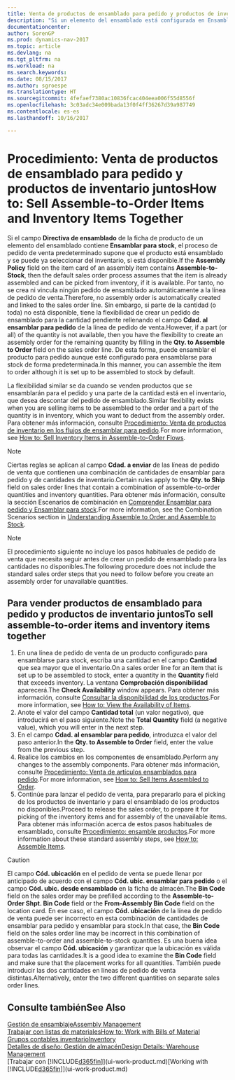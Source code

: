 ```yaml
---
title: Venta de productos de ensamblado para pedido y productos de inventario juntos
description: "Si un elemento del ensamblado está configurada en Ensamblar para stock, el proceso de pedido de venta predeterminado supone que el producto está ensamblado y se puede ya seleccionar del inventario, si está disponible. Sin embargo, si parte de la cantidad (o toda) no está disponible, tiene la flexibilidad de crear un pedido de ensamblado para la cantidad pendiente de forma dinámica."
documentationcenter: 
author: SorenGP
ms.prod: dynamics-nav-2017
ms.topic: article
ms.devlang: na
ms.tgt_pltfrm: na
ms.workload: na
ms.search.keywords: 
ms.date: 08/15/2017
ms.author: sgroespe
ms.translationtype: HT
ms.sourcegitcommit: 4fefaef7380ac10836fcac404eea006f55d8556f
ms.openlocfilehash: 3c03adc34e009bada13f0f4ff36267d39a987749
ms.contentlocale: es-es
ms.lasthandoff: 10/16/2017

---
```

# <a name="how-to-sell-assemble-to-order-items-and-inventory-items-together"></a><span data-ttu-id="b73e7-104">Procedimiento: Venta de productos de ensamblado para pedido y productos de inventario juntos</span><span class="sxs-lookup"><span data-stu-id="b73e7-104">How to: Sell Assemble-to-Order Items and Inventory Items Together</span></span>
<span data-ttu-id="b73e7-105">Si el campo **Directiva de ensamblado** de la ficha de producto de un elemento del ensamblado contiene **Ensamblar para stock**, el proceso de pedido de venta predeterminado supone que el producto está ensamblado y se puede ya seleccionar del inventario, si está disponible.</span><span class="sxs-lookup"><span data-stu-id="b73e7-105">If the **Assembly Policy** field on the item card of an assembly item contains **Assemble-to-Stock**, then the default sales order process assumes that the item is already assembled and can be picked from inventory, if it is available.</span></span> <span data-ttu-id="b73e7-106">Por tanto, no se crea ni vincula ningún pedido de ensamblado automáticamente a la línea de pedido de venta.</span><span class="sxs-lookup"><span data-stu-id="b73e7-106">Therefore, no assembly order is automatically created and linked to the sales order line.</span></span> <span data-ttu-id="b73e7-107">Sin embargo, si parte de la cantidad (o toda) no está disponible, tiene la flexibilidad de crear un pedido de ensamblado para la cantidad pendiente rellenando el campo **Cdad. al ensamblar para pedido** de la línea de pedido de venta.</span><span class="sxs-lookup"><span data-stu-id="b73e7-107">However, if a part (or all) of the quantity is not available, then you have the flexibility to create an assembly order for the remaining quantity by filling in the **Qty. to Assemble to Order** field on the sales order line.</span></span> <span data-ttu-id="b73e7-108">De esta forma, puede ensamblar el producto para pedido aunque esté configurado para ensamblarse para stock de forma predeterminada.</span><span class="sxs-lookup"><span data-stu-id="b73e7-108">In this manner, you can assemble the item to order although it is set up to be assembled to stock by default.</span></span>  

<span data-ttu-id="b73e7-109">La flexibilidad similar se da cuando se venden productos que se ensamblarán para el pedido y una parte de la cantidad está en el inventario, que desea descontar del pedido de ensamblado.</span><span class="sxs-lookup"><span data-stu-id="b73e7-109">Similar flexibility exists when you are selling items to be assembled to the order and a part of the quantity is in inventory, which you want to deduct from the assembly order.</span></span> <span data-ttu-id="b73e7-110">Para obtener más información, consulte [Procedimiento: Venta de productos de inventario en los flujos de ensamblar para pedido](assembly-how-to-sell-inventory-items-in-assemble-to-order-flows.md).</span><span class="sxs-lookup"><span data-stu-id="b73e7-110">For more information, see [How to: Sell Inventory Items in Assemble-to-Order Flows](assembly-how-to-sell-inventory-items-in-assemble-to-order-flows.md).</span></span>  

> [!NOTE]  
>  <span data-ttu-id="b73e7-111">Ciertas reglas se aplican al campo **Cdad. a enviar** de las líneas de pedido de venta que contienen una combinación de cantidades de ensamblar para pedido y de cantidades de inventario.</span><span class="sxs-lookup"><span data-stu-id="b73e7-111">Certain rules apply to the **Qty. to Ship** field on sales order lines that contain a combination of assemble-to-order quantities and inventory quantities.</span></span> <span data-ttu-id="b73e7-112">Para obtener más información, consulte la sección Escenarios de combinación en [Comprender Ensamblar para pedido y Ensamblar para stock](assembly-assemble-to-order-or-assemble-to-stock.md).</span><span class="sxs-lookup"><span data-stu-id="b73e7-112">For more information, see the Combination Scenarios section in [Understanding Assemble to Order and Assemble to Stock](assembly-assemble-to-order-or-assemble-to-stock.md).</span></span>  

> [!NOTE]  
>  <span data-ttu-id="b73e7-113">El procedimiento siguiente no incluye los pasos habituales de pedido de venta que necesita seguir antes de crear un pedido de ensamblado para las cantidades no disponibles.</span><span class="sxs-lookup"><span data-stu-id="b73e7-113">The following procedure does not include the standard sales order steps that you need to follow before you create an assembly order for unavailable quantities.</span></span>

## <a name="to-sell-assemble-to-order-items-and-inventory-items-together"></a><span data-ttu-id="b73e7-114">Para vender productos de ensamblado para pedido y productos de inventario juntos</span><span class="sxs-lookup"><span data-stu-id="b73e7-114">To sell assemble-to-order items and inventory items together</span></span>  
1.  <span data-ttu-id="b73e7-115">En una línea de pedido de venta de un producto configurado para ensamblarse para stock, escriba una cantidad en el campo **Cantidad** que sea mayor que el inventario.</span><span class="sxs-lookup"><span data-stu-id="b73e7-115">On a sales order line for an item that is set up to be assembled to stock, enter a quantity in the **Quantity** field that exceeds inventory.</span></span> <span data-ttu-id="b73e7-116">La ventana **Comprobación disponibilidad** aparecerá.</span><span class="sxs-lookup"><span data-stu-id="b73e7-116">The **Check Availability** window appears.</span></span> <span data-ttu-id="b73e7-117">Para obtener más información, consulte [Consultar la disponibilidad de los productos](inventory-how-availability-overview.md).</span><span class="sxs-lookup"><span data-stu-id="b73e7-117">For more information, see [How to: View the Availability of Items](inventory-how-availability-overview.md).</span></span> 
2.  <span data-ttu-id="b73e7-118">Anote el valor del campo **Cantidad total** (un valor negativo), que introducirá en el paso siguiente.</span><span class="sxs-lookup"><span data-stu-id="b73e7-118">Note the **Total Quantity** field (a negative value), which you will enter in the next step.</span></span>  
3.  <span data-ttu-id="b73e7-119">En el campo **Cdad. al ensamblar para pedido**, introduzca el valor del paso anterior.</span><span class="sxs-lookup"><span data-stu-id="b73e7-119">In the **Qty. to Assemble to Order** field, enter the value from the previous step.</span></span>  
4.  <span data-ttu-id="b73e7-120">Realice los cambios en los componentes de ensamblado.</span><span class="sxs-lookup"><span data-stu-id="b73e7-120">Perform any changes to the assembly components.</span></span> <span data-ttu-id="b73e7-121">Para obtener más información, consulte [Procedimiento: Venta de artículos ensamblados para pedido](assembly-how-to-sell-items-assembled-to-order.md).</span><span class="sxs-lookup"><span data-stu-id="b73e7-121">For more information, see [How to: Sell Items Assembled to Order](assembly-how-to-sell-items-assembled-to-order.md).</span></span>  
5.  <span data-ttu-id="b73e7-122">Continúe para lanzar el pedido de venta, para prepararlo para el picking de los productos de inventario y para el ensamblado de los productos no disponibles.</span><span class="sxs-lookup"><span data-stu-id="b73e7-122">Proceed to release the sales order, to prepare it for picking of the inventory items and for assembly of the unavailable items.</span></span> <span data-ttu-id="b73e7-123">Para obtener más información acerca de estos pasos habituales de ensamblado, consulte [Procedimiento: ensamble productos](assembly-how-to-assemble-items.md).</span><span class="sxs-lookup"><span data-stu-id="b73e7-123">For more information about these standard assembly steps, see [How to: Assemble Items](assembly-how-to-assemble-items.md).</span></span>  

> [!CAUTION]  
>  <span data-ttu-id="b73e7-124">El campo **Cód. ubicación** en el pedido de venta se puede llenar por anticipado de acuerdo con el campo **Cód. ubic. ensamblar para pedido** o el campo **Cód. ubic. desde ensamblado** en la ficha de almacén.</span><span class="sxs-lookup"><span data-stu-id="b73e7-124">The **Bin Code** field on the sales order may be prefilled according to the **Assemble-to-Order Shpt. Bin Code** field or the **From-Assembly Bin Code** field on the location card.</span></span> <span data-ttu-id="b73e7-125">En ese caso, el campo **Cód. ubicación** de la línea de pedido de venta puede ser incorrecto en esta combinación de cantidades de ensamblar para pedido y ensamblar para stock.</span><span class="sxs-lookup"><span data-stu-id="b73e7-125">In that case, the **Bin Code** field on the sales order line may be incorrect in this combination of assemble-to-order and assemble-to-stock quantities.</span></span> <span data-ttu-id="b73e7-126">Es una buena idea observar el campo **Cód. ubicación** y garantizar que la ubicación es válida para todas las cantidades.</span><span class="sxs-lookup"><span data-stu-id="b73e7-126">It is a good idea to examine the **Bin Code** field and make sure that the placement works for all quantities.</span></span> <span data-ttu-id="b73e7-127">También puede introducir las dos cantidades en líneas de pedido de venta distintas.</span><span class="sxs-lookup"><span data-stu-id="b73e7-127">Alternatively, enter the two different quantities on separate sales order lines.</span></span>  

## <a name="see-also"></a><span data-ttu-id="b73e7-128">Consulte también</span><span class="sxs-lookup"><span data-stu-id="b73e7-128">See Also</span></span>  
[<span data-ttu-id="b73e7-129">Gestión de ensamblaje</span><span class="sxs-lookup"><span data-stu-id="b73e7-129">Assembly Management</span></span>](assembly-assemble-items.md)  
[<span data-ttu-id="b73e7-130">Trabajar con listas de materiales</span><span class="sxs-lookup"><span data-stu-id="b73e7-130">How to: Work with Bills of Material</span></span>](inventory-how-work-BOMs.md)  
[<span data-ttu-id="b73e7-131">Grupos contables inventario</span><span class="sxs-lookup"><span data-stu-id="b73e7-131">Inventory</span></span>](inventory-manage-inventory.md)  
[<span data-ttu-id="b73e7-132">Detalles de diseño: Gestión de almacén</span><span class="sxs-lookup"><span data-stu-id="b73e7-132">Design Details: Warehouse Management</span></span>](design-details-warehouse-management.md)  
<span data-ttu-id="b73e7-133">[Trabajar con [!INCLUDE[d365fin](includes/d365fin_md.md)]](ui-work-product.md)</span><span class="sxs-lookup"><span data-stu-id="b73e7-133">[Working with [!INCLUDE[d365fin](includes/d365fin_md.md)]](ui-work-product.md)</span></span>

